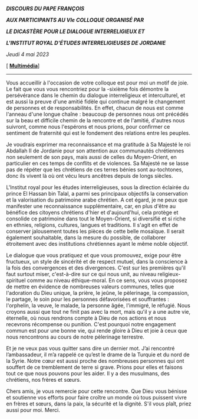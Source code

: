 ***DISCOURS DU PAPE FRANÇOIS***

***AUX PARTICIPANTS AU VIe COLLOQUE ORGANISÉ PAR***

***LE DICASTÈRE POUR LE DIALOGUE INTERRELIGIEUX ET***

***L'INSTITUT ROYAL D'ÉTUDES INTERRELIGIEUSES DE JORDANIE***

*Jeudi 4 mai 2023*

[ **[Multimédia](http://w2.vatican.va/content/francesco/fr/events/event.dir.html/content/vaticanevents/fr/2023/5/4/interfaith-studies.html)**]

________________________________________

Vous accueillir à l'occasion de votre colloque est pour moi un motif de joie. Le fait que vous vous rencontriez pour la -sixième fois démontre la persévérance dans le chemin du dialogue interreligieux et interculturel, et est aussi la preuve d'une amitié fidèle qui continue malgré le changement de personnes et de responsabilités. En effet, chacun de nous est comme l'anneau d'une longue chaîne : beaucoup de personnes nous ont précédés sur la beau et difficile chemin de la rencontre et de l'amitié, d'autres nous suivront, comme nous l'espérons et nous prions, pour confirmer ce sentiment de fraternité qui est le fondement des relations entre les peuples.

Je voudrais exprimer ma reconnaissance et ma gratitude à Sa Majesté le roi Abdallah II de Jordanie pour son attention aux communautés chrétiennes non seulement de son pays, mais aussi de celles du Moyen-Orient, en particulier en ces temps de conflits et de violences. Sa Majesté ne se lasse pas de répéter que les chrétiens de ces terres bénies sont au-tochtones, donc ils vivent là où ont vécu leurs ancêtres depuis de longs siècles.

L'Institut royal pour les études interreligieuses, sous la direction éclairée du prince El Hassan bin Talal, a parmi ses principaux objectifs la conservation et la valorisation du patrimoine arabe chrétien. A cet égard, je ne peux que manifester une reconnaissance supplémentaire, car, en plus d'être au bénéfice des citoyens chrétiens d'hier et d'aujourd'hui, cela protège et consolide ce patrimoine dans tout le Moyen-Orient, si diversifié et si riche en ethnies, religions, cultures, langues et traditions. Il s'agit en effet de conserver jalousement toutes les pièces de cette belle mosaïque. Il serait également souhaitable, dans la mesure du possible, de collaborer étroitement avec des institutions chrétiennes ayant le même noble objectif.

Le dialogue que vous pratiquez et que vous promouvez, exige pour être fructueux, un style de sincérité et de respect mutuel, dans la conscience à la fois des convergences et des divergences. C'est sur les premières qu'il faut surtout miser, c'est-à-dire sur ce qui nous unit, au niveau religieux-spirituel comme au niveau éthique-moral. En ce sens, vous vous proposez de mettre en évidence de nombreuses valeurs communes, telles que l'adoration du Dieu unique, la prière, le jeûne, le pèlerinage, la compassion, le partage, le soin pour les personnes défavorisées et souffrantes : l'orphelin, la veuve, le malade, la personne âgée, l'immigré, le réfugié. Nous croyons aussi que tout ne finit pas avec la mort, mais qu'il y a une autre vie, éternelle, où nous rendrons compte à Dieu de nos actions et nous recevrons récompense ou punition. C'est pourquoi notre engagement commun est pour une bonne vie, qui rende gloire à Dieu et joie à ceux que nous rencontrons au cours de notre pèlerinage terrestre.

Et je ne veux pas vous quitter sans dire un dernier mot. J’ai rencontré l’ambassadeur, il m’a rappelé ce qu’est le drame de la Turquie et du nord de la Syrie. Notre cœur est aussi proche des nombreuses personnes qui ont souffert de ce tremblement de terre si grave. Prions pour elles et faisons tout ce que nous pouvons pour les aider. Il y a des musulmans, des chrétiens, nos frères et sœurs.

Chers amis, je vous remercie pour cette rencontre. Que Dieu vous bénisse et soutienne vos efforts pour faire croître un monde où tous puissent vivre en frères et sœurs, dans la paix, la sécurité et la dignité. S'il vous plaît, priez aussi pour moi. Merci.